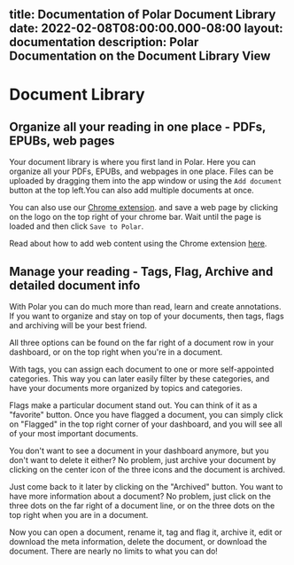 title: Documentation of Polar Document Library
date: 2022-02-08T08:00:00.000-08:00
layout: documentation
description: Polar Documentation on the Document Library View 
---

# Document Library

## Organize all your reading in one place - PDFs, EPUBs, web pages
    
Your document library is where you first land in Polar. Here you can organize all your PDFs, EPUBs, and webpages in one place. Files can be uploaded by dragging them into the app window or using the ```Add document``` button at the top left.You can also add multiple documents at once. 

You can also use our <a href="https://chrome.google.com/webstore/detail/save-to-polar/jkfdkjomocoaljglgddnmhcbolldcafd" target="_blank">Chrome extension</a>.
 and save a web page by clicking on the logo on the top right of your chrome bar. Wait until the page is loaded and then click  ```Save to Polar```.

Read about how to add web content using the Chrome extension <a href="https://chrome.google.com/webstore/detail/save-to-polar/jkfdkjomocoaljglgddnmhcbolldcafd" target="_blank">here</a>.


    
## Manage your reading - Tags, Flag, Archive and detailed document info
    
With Polar you can do much more than read, learn and create annotations. If you want to organize and stay on top of your documents, then tags, flags and archiving will be your best friend. 

All three options can be found on the far right of a document row in your dashboard, or on the top right when you're in a document.



With tags, you can assign each document to one or more self-appointed categories. This way you can later easily filter by these categories, and have your documents more organized by topics and categories. 

Flags make a particular document stand out. You can think of it as a "favorite" button. Once you have flagged a document, you can simply click on "Flagged" in the top right corner of your dashboard, and you will see all of your most important documents.



 You don't want to see a document in your dashboard anymore, but you don't want to delete it either? No problem, just archive your document by clicking on the center icon of the three icons and the document is archived.
 


Just come back to it later by clicking on the "Archived" button. You want to have more information about a document? No problem, just click on the three dots on the far right of a document line, or on the three dots on the top right when you are in a document.
 


Now you can open a document, rename it, tag and flag it, archive it, edit or download the meta information, delete the document, or download the document. There are nearly no limits to what you can do!



